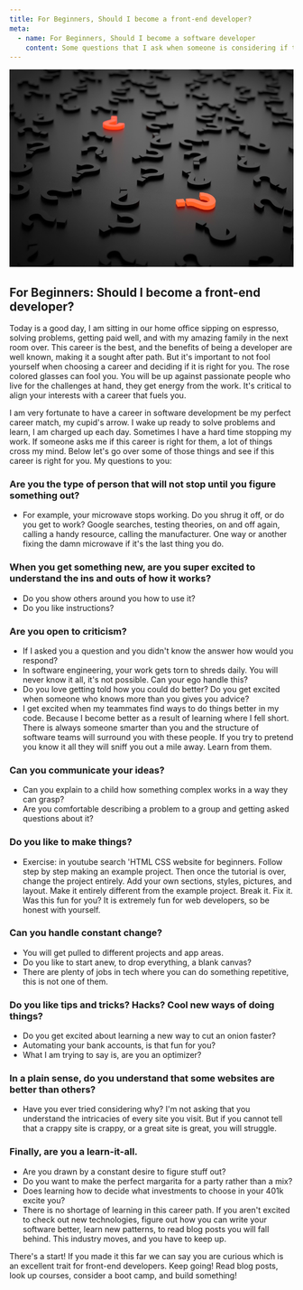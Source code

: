 ```yaml
---
title: For Beginners, Should I become a front-end developer?
meta:
  - name: For Beginners, Should I become a software developer
    content: Some questions that I ask when someone is considering if they should become a front end developer
---
```


<img src="../images/question-mark.jpg" style="object-fit: cover; object-position: 0% 0%; height: 350px; width: 100%" alt="question marks" />

## For Beginners: Should I become a front-end developer?

Today is a good day, I am sitting in our home office sipping on espresso, solving problems, getting paid well, and with my amazing family in the next room over. This career is the best, and the benefits of being a developer are well known, making it a sought after path. But it's important to not fool yourself when choosing a career and deciding if it is right for you. The rose colored glasses can fool you. You will be up against passionate people who live for the challenges at hand, they get energy from the work. It's critical to align your interests with a career that fuels you. 

I am very fortunate to have a career in software development be my perfect career match, my cupid's arrow. I wake up ready to solve problems and learn, I am charged up each day. Sometimes I have a hard time stopping my work. If someone asks me if this career is right for them, a lot of things cross my mind. Below let's go over some of those things and see if this career is right for you. My questions to you:

### Are you the type of person that will not stop until you figure something out? 

- For example, your microwave stops working. Do you shrug it off, or do you get to work? Google searches, testing theories, on and off again, calling a handy resource, calling the manufacturer. One way or another fixing the damn microwave if it's the last thing you do.

### When you get something new, are you super excited to understand the ins and outs of how it works? 

- Do you show others around you how to use it? 
- Do you like instructions?

### Are you open to criticism? 

- If I asked you a question and you didn't know the answer how would you respond? 
- In software engineering, your work gets torn to shreds daily. You will never know it all, it's not possible. Can your ego handle this? 
- Do you love getting told how you could do better? Do you get excited when someone who knows more than you gives you advice? 
- I get excited when my teammates find ways to do things better in my code. Because I become better as a result of learning where I fell short. There is always someone smarter than you and the structure of software teams will surround you with these people. If you try to pretend you know it all they will sniff you out a mile away. Learn from them.

### Can you communicate your ideas? 

- Can you explain to a child how something complex works in a way they can grasp? 
- Are you comfortable describing a problem to a group and getting asked questions about it?

### Do you like to make things? 

- Exercise: in youtube search 'HTML CSS website for beginners. Follow step by step making an example project. Then once the tutorial is over, change the project entirely. Add your own sections, styles, pictures, and layout. Make it entirely different from the example project. Break it. Fix it. Was this fun for you? It is extremely fun for web developers, so be honest with yourself.

### Can you handle constant change? 

- You will get pulled to different projects and app areas. 
- Do you like to start anew, to drop everything, a blank canvas? 
- There are plenty of jobs in tech where you can do something repetitive, this is not one of them. 

### Do you like tips and tricks? Hacks? Cool new ways of doing things? 

- Do you get excited about learning a new way to cut an onion faster? 
- Automating your bank accounts, is that fun for you? 
- What I am trying to say is, are you an optimizer?

### In a plain sense, do you understand that some websites are better than others?

- Have you ever tried considering why? I'm not asking that you understand the intricacies of every site you visit. But if you cannot tell that a crappy site is crappy, or a great site is great, you will struggle. 

### Finally, are you a learn-it-all. 

- Are you drawn by a constant desire to figure stuff out? 
- Do you want to make the perfect margarita for a party rather than a mix? 
- Does learning how to decide what investments to choose in your 401k excite you? 
- There is no shortage of learning in this career path. If you aren't excited to check out new technologies, figure out how you can write your software better, learn new patterns, to read blog posts you will fall behind. This industry moves, and you have to keep up. 

There's a start! If you made it this far we can say you are curious which is an excellent trait for front-end developers. Keep going! Read blog posts, look up courses, consider a boot camp, and build something! 

